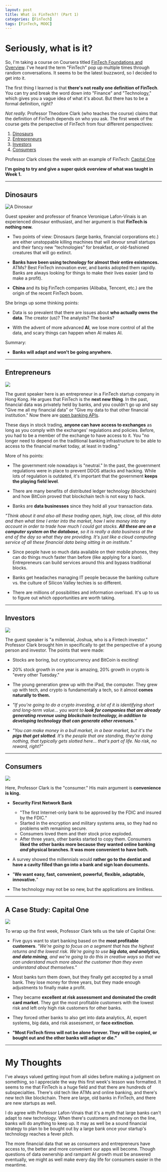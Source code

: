 ```yaml
---
layout: post
title: What is FinTech?! (Part 1)
categories: [FinTech]
tags: [FinTech, MOOC]
---
```


# Seriously, what is it?

So, I'm taking a course on Coursera titled [FinTech Foundations and Overview](https://www.coursera.org/learn/fintech). I've heard the term "FinTech" pop up multiple times through random conversations. It seems to be the latest buzzword, so I decided to get into it.

The first thing I learned is that **there's not really one definition of FinTech**. You can try and break the word down into "Finance" and "Technology," which gives you a vague idea of what it's about. But there has to be a formal definition, right?

*Not really.* Professor Theodore Clark (who teaches the course) claims that the definition of FinTech depends on who you ask. The first week of the course gets the perspective of FinTech from four different perspectives:

1. [Dinosaurs](#Dinosaurs)
2. [Entrepreneurs](#Entrepreneurs)
3. [Investors](#Investors)
4. [Consumers](#Consumers)

Professor Clark closes the week with an example of FinTech: [Capital One](#Capital-One)

**I'm going to try and give a super quick overview of what was taught in Week 1.**

------
## <a name="Dinosaurs">Dinosaurs</a>


<img class="img-fluid img-adjust mx-auto d-block" src="https://www.everythingdinosaur.com/wp-content/uploads/2017/03/papo_blue_velociraptor2.jpg" alt="A Dinosaur" />




Guest speaker and professor of finance Veronique Lafon-Vinais is an experienced dinosaur enthusiast, and her argument is that **FinTech is nothing new.**

* Two points of view: Dinosaurs (large banks, financial corporations etc.) are either unstoppable killing machines that will devour small startups and their fancy new "technologies" for breakfast, *or* old-fashioned creatures that will go extinct.

* **Banks have been using technology for almost their entire existences.** ATMs? Best FinTech innovation ever, and banks adopted them rapidly. Banks are always looking for things to make their lives easier (and to make a profit).

* **China** and its big FinTech companies (Alibaba, Tencent, etc.) are the origin of the recent FinTech boom.

She brings up some thinking points:

* Data is so prevalent that there are issues about **who actually owns the data**. The creator (us)? The analysts? The banks?

* With the advent of more advanced **AI**, we lose more control of all the data, and scary things can happen when AI makes AI.

Summary:

* **Banks will adapt and won't be going anywhere.**

------
## <a name="Entrepreneurs">Entrepreneurs</a>


<img class="img-fluid img-adjust mx-auto d-block" src="https://c.pxhere.com/images/86/e1/b0f83cd7d519a1f0efb88b76c477-1441539.jpg!d">

The guest speaker here is an entrepreneur in a FinTech startup company in Hong Kong. He argues that FinTech is the **next new thing**. In the past, financial data was privately held by banks, and you couldn't go up and say "Give me all my financial data" or "Give my data to that other financial institution." Now there are [open banking APIs](https://en.wikipedia.org/wiki/Open_banking).

These days in stock trading, **anyone can have access to exchanges** as long as you comply with the exchanges' regulations and policies. Before, you had to be a member of the exchange to have access to it. You "no longer need to depend on the traditional banking infrastructure to be able to access to the financial market today, at least in trading."

More of his points:

* The government role nowadays is "neutral." In the past, the government regulations were in place to prevent DDOS attacks and hacking. While lots of regulation is outdated, it's important that the government **keeps the playing field level**. 

* There are many benefits of distributed ledger technology (blockchain) and how BitCoin proved that blockchain tech is not easy to hack.

* Banks are **data businesses** since they hold all your transaction data. 

*"Think about it and also all these trading open, high, low, close, all this data and then what time I enter into the market, how I wire money into my account in order to trade how much I could got stocks. **All these are on a computer system on the database**, so it is really a data business at the end of the day so what they are providing. It's just like a cloud computing service of all these financial data being sitting in an institute."*

* Since people have so much data available on their mobile phones, they can do things much faster than before (like applying for a loan). Entrepreneurs can build services around this and bypass traditional blocks.

* Banks get headaches managing IT people because the banking culture vs. the culture of Silicon Valley techies is so different.

* There are millions of possibilities and information overload. It's up to us to figure out which opportunities are worth taking.

------
## <a name="Investors">Investors</a>

<img class="img-fluid img-adjust mx-auto d-block" src="http://www.thebluediamondgallery.com/handwriting/images/investor.jpg">

The guest speaker is "a millennial, Joshua, who is a Fintech investor." Professor Clark brought him in specifically to get the perspective of a young person and investor. The points that were made:

* Stocks are boring, but cryptocurrency and BitCoin is exciting!

* 20% stock growth in one year is amazing, 20% growth in crypto is "every other Tuesday."

* The young generation grew up with the iPad, the computer. They grew up with tech, and crypto is fundamentally a tech, so it almost **comes naturally to them.**

* *"If you're going to do a crypto investing, a lot of it is identifying short and long-term value... you want to **look for companies that are already generating revenue using blockchain technology, in addition to developing technology that can generate other revenues.**"*

* *"You can make money in a bull market, in a bear market, but it's the **pigs that get slotted**. It's the people that are standing, they're doing nothing, that typically gets slotted here... that's part of life. No risk, no reward, right?"*

------
## <a name="Consumers">Consumers</a>

<img class="img-fluid img-adjust mx-auto d-block" src="https://svgsilh.com/svg/312685.svg">

Here, Professor Clark is the "consumer." His main argument is **convenience is king.**

* **Security First Network Bank**

    * "The first Internet-only bank to be approved by the FDIC and insured by the FDIC." 
    * Started in the encryption and military systems area, so they had no problems with remaining secure. 
    * Consumers loved them and their stock price exploded. 
    * After three years, other banks started to copy them. Consumers **liked the other banks more because they wanted online banking *and* physical branches. It was more convenient to have both.**

* A survey showed the millennials would **rather go to the dentist and have a cavity filled than go into a bank and sign loan documents.**

* "**We want easy, fast, convenient, powerful, flexible, adaptable, innovative.**"

* The technology may not be so new, but the applications are limitless.

------
## <a name="Capital-One">A Case Study: Capital One</a>



<img class="img-fluid img-adjust mx-auto d-block" src="https://upload.wikimedia.org/wikipedia/commons/9/98/Capital_One_logo.svg">

To wrap up the first week, Professor Clark tells us the tale of Capital One:

* Five guys want to start banking based on the **most profitable customers**. *"We're going to focus on a segment that has the highest returns and the lowest risk. We're going to use **big data, and analytics, and data mining**, and we're going to do this in creative ways so that we can understand much more about the customer than they even understand about themselves."*

* Most banks turn them down, but they finally get accepted by a small bank. They lose money for three years, but they made enough adjustments to finally make a profit.

* They became **excellent at risk assessment and dominated the credit card market**. They got the most profitable customers with the lowest risk and left  only high risk customers for other banks.

* They forced other banks to also get into data analytics, AI, expert systems, big data, and risk assessment, or **face extinction**.

* **"Most FinTech firms will not be alone forever. They will be copied, or bought out and the other banks will adapt or die."**

------
# My Thoughts

I've always valued getting input from all sides before making a judgment on something, so I appreciate the way this first week's lesson was formatted. It seems to me that FinTech is a huge field and that there are hundreds of subspecialties. There's old tech like ATMs and online banking, and there's new tech like blockchain. There are large, old banks in FinTech, and there are new startups as well. 

I do agree with Professor Lafon-Vinais that it's a myth that large banks can't adapt to new technology. When there's customers and money on the line, banks will do anything to keep up. It may as well be a sound financial strategy to plan to be bought out by a large bank once your startup's technology reaches a fever pitch.

The more financial data that we as consumers and entrepreneurs have access to, the better and more convenient our apps will become. Though questions of data ownership and rampant AI growth must be answered eventually, we might as well make every day life for consumers easier in the meantime.